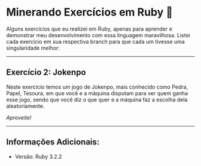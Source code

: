 # Minerando Exercícios em Ruby 💎
Alguns exercícios que eu realizei em Ruby, apenas para aprender e demonstrar meu desenvolvimento com essa linguagem maravilhosa. Listei cada exercício em sua respectiva branch para que cada um tivesse uma singularidade melhor:

---

## Exercício 2: Jokenpo

Neste exercicio temos um jogo de Jokenpo, mais conhecido como Pedra, Papel, Tesoura, em que você e a máquina disputam para ver quem ganha esse jogo, sendo que você diz o que quer e a máquina faz a escolha dela aleatoriamente.

*Aproveite!*

---

## Informações Adicionais:
- Versão: Ruby 3.2.2